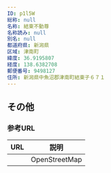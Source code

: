 ```yaml
---
ID: p1l5W
総称: null
名称: 結東不動尊
名称読み: null
別名: null
都道府県: 新潟県
区域: 津南町
緯度: 36.9195807
経度: 138.6382708
郵便番号: 9498127
住所: 新潟県中魚沼郡津南町結東子６７１
---
```


## その他

### 参考URL

| URL | 説明          |
| --- | ------------- |
|     | OpenStreetMap |
